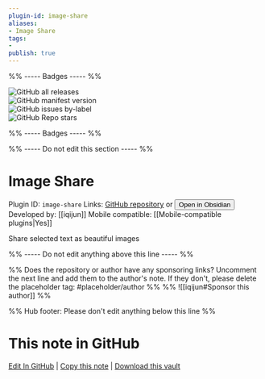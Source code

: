 ```yaml
---
plugin-id: image-share
aliases:
- Image Share
tags: 
- 
publish: true
---
```


%% ----- Badges ----- %%

![GitHub all releases](https://img.shields.io/github/downloads/iqijun/obsidian-image-share/total?color=573E7A&logo=github&style=for-the-badge)   
![GitHub manifest version](https://img.shields.io/github/manifest-json/v/iqijun/obsidian-image-share?color=573E7A&logo=github&style=for-the-badge)   
![GitHub issues by-label](https://img.shields.io/github/issues/iqijun/obsidian-image-share/help%20wanted?color=573E7A&logo=github&style=for-the-badge)   
![GitHub Repo stars](https://img.shields.io/github/stars/iqijun/obsidian-image-share?color=573E7A&logo=github&style=for-the-badge)

%% ----- Badges ----- %%

%% ----- Do not edit this section ----- %%

# Image Share

Plugin ID: `image-share`
Links: [GitHub repository](https://github.com/iqijun/obsidian-image-share) or [<button id=HH>Open in Obsidian</button>](obsidian://show-plugin?id=image-share)
Developed by: [[iqijun]]
Mobile compatible: [[Mobile-compatible plugins|Yes]]

Share selected text as beautiful images

%% ----- Do not edit anything above this line ----- %% 

%% Does the repository or author have any sponsoring links? Uncomment the next line and add them to the author's note. If they don't, please delete the placeholder tag: #placeholder/author %%
%% ![[iqijun#Sponsor this author]] %%

%% Hub footer: Please don't edit anything below this line %%

# This note in GitHub

<span class="git-footer">[Edit In GitHub](https://github.dev/obsidian-community/obsidian-hub/blob/main/02%20-%20Community%20Expansions/02.05%20All%20Community%20Expansions/Plugins/image-share.md "git-hub-edit-note") | [Copy this note](https://raw.githubusercontent.com/obsidian-community/obsidian-hub/main/02%20-%20Community%20Expansions/02.05%20All%20Community%20Expansions/Plugins/image-share.md "git-hub-copy-note") | [Download this vault](https://github.com/obsidian-community/obsidian-hub/archive/refs/heads/main.zip "git-hub-download-vault") </span>
